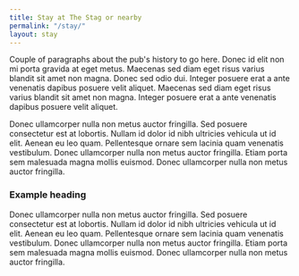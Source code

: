 ```yaml
---
title: Stay at The Stag or nearby
permalink: "/stay/"
layout: stay
---
```


Couple of paragraphs about the pub's history to go here. Donec id elit non mi porta gravida at eget metus. Maecenas sed diam eget risus varius blandit sit amet non magna. Donec sed odio dui. Integer posuere erat a ante venenatis dapibus posuere velit aliquet. Maecenas sed diam eget risus varius blandit sit amet non magna. Integer posuere erat a ante venenatis dapibus posuere velit aliquet.

Donec ullamcorper nulla non metus auctor fringilla. Sed posuere consectetur est at lobortis. Nullam id dolor id nibh ultricies vehicula ut id elit. Aenean eu leo quam. Pellentesque ornare sem lacinia quam venenatis vestibulum. Donec ullamcorper nulla non metus auctor fringilla. Etiam porta sem malesuada magna mollis euismod. Donec ullamcorper nulla non metus auctor fringilla.


### Example heading

Donec ullamcorper nulla non metus auctor fringilla. Sed posuere consectetur est at lobortis. Nullam id dolor id nibh ultricies vehicula ut id elit. Aenean eu leo quam. Pellentesque ornare sem lacinia quam venenatis vestibulum. Donec ullamcorper nulla non metus auctor fringilla. Etiam porta sem malesuada magna mollis euismod. Donec ullamcorper nulla non metus auctor fringilla.
